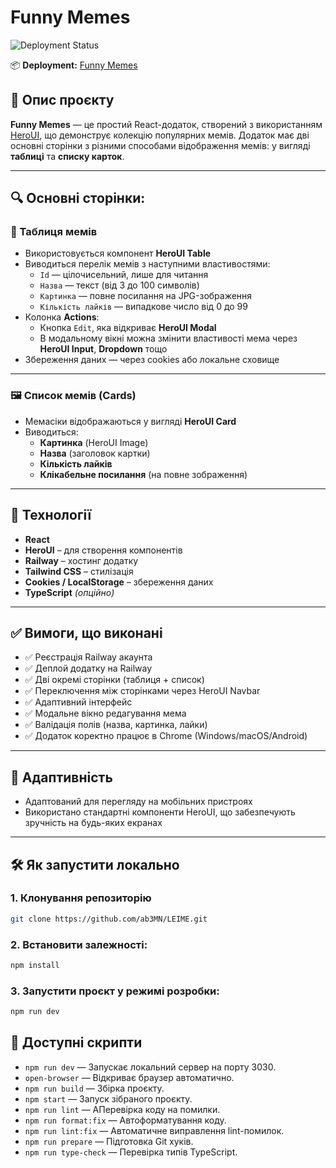 # Funny Memes

![Deployment Status](https://img.shields.io/badge/deployed-success-green)

📦 **Deployment:** [Funny Memes](https://leime-production-886b.up.railway.app/)

## 📘 Опис проєкту

**Funny Memes** — це простий React-додаток, створений з використанням [HeroUI](https://www.heroui.com/), що демонструє колекцію популярних мемів. Додаток має дві основні сторінки з різними способами відображення мемів: у вигляді **таблиці** та **списку карток**.

---

## 🔍 Основні сторінки:

### 📄 Таблиця мемів

- Використовується компонент **HeroUI Table**
- Виводиться перелік мемів з наступними властивостями:
  - `Id` — цілочисельний, лише для читання
  - `Назва` — текст (від 3 до 100 символів)
  - `Картинка` — повне посилання на JPG-зображення
  - `Кількість лайків` — випадкове число від 0 до 99
- Колонка **Actions**:
  - Кнопка `Edit`, яка відкриває **HeroUI Modal**
  - В модальному вікні можна змінити властивості мема через **HeroUI Input**, **Dropdown** тощо
- Збереження даних — через cookies або локальне сховище

---

### 🖼️ Список мемів (Cards)

- Мемасіки відображаються у вигляді **HeroUI Card**
- Виводиться:
  - **Картинка** (HeroUI Image)
  - **Назва** (заголовок картки)
  - **Кількість лайків**
  - **Клікабельне посилання** (на повне зображення)

---

## 🧰 Технології

- **React**
- **HeroUI** – для створення компонентів
- **Railway** – хостинг додатку
- **Tailwind CSS** – стилізація
- **Cookies / LocalStorage** – збереження даних
- **TypeScript** _(опційно)_

---

## ✅ Вимоги, що виконані

- ✅ Реєстрація Railway акаунта
- ✅ Деплой додатку на Railway
- ✅ Дві окремі сторінки (таблиця + список)
- ✅ Переключення між сторінками через HeroUI Navbar
- ✅ Адаптивний інтерфейс
- ✅ Модальне вікно редагування мема
- ✅ Валідація полів (назва, картинка, лайки)
- ✅ Додаток коректно працює в Chrome (Windows/macOS/Android)

---

## 📱 Адаптивність

- Адаптований для перегляду на мобільних пристроях
- Використано стандартні компоненти HeroUI, що забезпечують зручність на будь-яких екранах

---

## 🛠️ Як запустити локально

### 1. Клонування репозиторію

```bash
git clone https://github.com/ab3MN/LEIME.git
```

### 2. Встановити залежності:

```bash
npm install
```

### 3. Запустити проєкт у режимі розробки:

```bash
npm run dev
```

## 📜 Доступні скрипти

- `npm run dev` — Запускає локальний сервер на порту 3030.
- `open-browser` — Відкриває браузер автоматично.
- `npm run build` — Збірка проєкту.
- `npm start` — Запуск зібраного проєкту.
- `npm run lint` — AПеревірка коду на помилки.
- `npm run format:fix` — Автоформатування коду.
- `npm run lint:fix` — Автоматичне виправлення lint-помилок.
- `npm run prepare` — Підготовка Git хуків.
- `npm run type-check` — Перевірка типів TypeScript.
